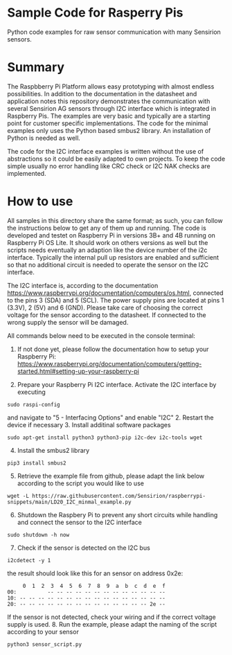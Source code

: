 # Sample Code for Rasperry Pis
Python code examples for raw sensor communication with many Sensirion sensors.

# Summary
The Raspbberry Pi Platform allows easy prototyping with almost endless possibilities. In addition to the documentation in the datasheet and application notes this repository demonstrates the communication with several Sensirion AG sensors through I2C interface which is integrated in Raspberry Pis. The examples are very basic and typically are a starting point for customer specific implementations. The code for the minimal examples only uses the Python based smbus2 library. An installation of Python is needed as well. 

The code for the I2C interface examples is written without the use of abstractions so it could be easily adapted to own projects. To keep the code simple usually no error handling like CRC check or I2C NAK checks are implemented.

# How to use
All samples in this directory share the same format; as such, you can follow the instructions below to get any of them up and running. The code is developed and testet on Raspberry Pi in versions 3B+ and 4B running on Raspberry Pi OS Lite. It should work on others versions as well but the scripts needs eventually an adaption like the device number of the i2c interface. Typically the internal pull up resistors are enabled and sufficient so that no additional circuit is needed to operate the sensor on the I2C interface.

The I2C interface is, according to the documentation https://www.raspberrypi.org/documentation/computers/os.html, connected to the pins 3 (SDA) and 5 (SCL). The power supply pins are located at pins 1 (3.3V), 2 (5V) and 6 (GND). Please take care of choosing the correct voltage for the sensor according to the datasheet. If connected to the wrong supply the sensor will be damaged. 

All commands below need to be executed in the console terminal:
1. If not done yet, please follow the documentation how to setup your Raspberry Pi: https://www.raspberrypi.org/documentation/computers/getting-started.html#setting-up-your-raspberry-pi

1. Prepare your Raspberry Pi I2C interface. Activate the I2C interface by executing 
```
sudo raspi-config
```
and navigate to "5 - Interfacing Options" and enable "I2C"
2. Restart the device if necessary
3. Install additinal software packages
```
sudo apt-get install python3 python3-pip i2c-dev i2c-tools wget
```
4. Install the smbus2 library
```
pip3 install smbus2
```
5. Retrieve the example file from github, please adapt the link below according to the script you would like to use
```
wget -L https://raw.githubusercontent.com/Sensirion/raspberrypi-snippets/main/LD20_I2C_minmal_example.py
```
6. Shutdown the Raspbery Pi to prevent any short circuits while handling and connect the sensor to the I2C interface
```
sudo shutdown -h now
```
7. Check if the sensor is detected on the I2C bus
```
i2cdetect -y 1
```
the result should look like this for an sensor on address 0x2e:
```
     0  1  2  3  4  5  6  7  8  9  a  b  c  d  e  f
00:          -- -- -- -- -- -- -- -- -- -- -- -- -- 
10: -- -- -- -- -- -- -- -- -- -- -- -- -- -- -- -- 
20: -- -- -- -- -- -- -- -- -- -- -- -- -- -- 2e -- 
```
If the sensor is not detected, check your wiring and if the correct voltage supply is used. 
8. Run the example, please adapt the naming of the script according to your sensor
```
python3 sensor_script.py
```

